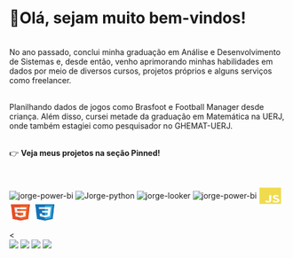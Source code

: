 <!-- Intro -->
# :high_brightness:Olá, sejam muito bem-vindos! 

<br>
No ano passado, conclui minha graduação em Análise e Desenvolvimento de Sistemas e, desde então, venho aprimorando minhas habilidades em dados por meio de diversos cursos, projetos próprios e alguns serviços como freelancer.   <br><br>

Planilhando dados de jogos como Brasfoot e Football Manager desde criança. Além disso, cursei metade da graduação em Matemática na UERJ, onde também estagiei como pesquisador no GHEMAT-UERJ. 
 <br><br>

:point_right: __Veja meus projetos na seção Pinned!__ <br><br>

<!-- Tecnologias --> 
</div>
  <div style="display: inline_block"><br>
  <img align="center" alt="jorge-power-bi" height="30" width="40" src="https://upload.wikimedia.org/wikipedia/commons/thumb/c/cf/New_Power_BI_Logo.svg/1200px-New_Power_BI_Logo.svg.png">
  <img align="center" alt="Jorge-python" height="30" width="40" src="https://icongr.am/devicon/python-original.svg?size=128&color=currentColor">  
  <img align="center" alt="jorge-looker" height="30" width="40" src="https://www.svgrepo.com/show/354012/looker-icon.svg">
  <img align="center" alt="jorge-power-bi" height="30" width="40" src="https://www.gstatic.com/analytics-suite/header/suite/v2/ic_analytics.svg">   
  <img align="center" alt="Jorge-Js" height="30" width="40" src="https://raw.githubusercontent.com/devicons/devicon/master/icons/javascript/javascript-plain.svg">
  <img align="center" alt="Jorge-HTML" height="30" width="40" src="https://raw.githubusercontent.com/devicons/devicon/master/icons/html5/html5-original.svg">
  <img align="center" alt="Jorge-CSS" height="30" width="40" src="https://raw.githubusercontent.com/devicons/devicon/master/icons/css3/css3-original.svg">
  <img(RETIREI) align="center" alt="Jorge-sass" height="30" width="40" src="https://cdn.jsdelivr.net/gh/devicons/devicon/icons/sass/sass-original.svg"> 
</div>

</br>
<!-- Git Hub Stats -->
<
 <div> 
 <a href=https://www.youtube.com/channel/UCrqFnB9HOh9HST8EhH9a-aA target="_blank"><img src="https://img.shields.io/badge/YouTube-FF0000?style=for-the-badge&logo=youtube&logoColor=white" target="_blank"></a>
  <a href="https://instagram.com/ferreira081993/" target="_blank"><img src="https://img.shields.io/badge/-Instagram-%23E4405F?style=for-the-badge&logo=instagram&logoColor=white" target="_blank"></a>
  <a href = "mailto:ferreirafilho081993@gmail.com"><img src="https://img.shields.io/badge/-Gmail-%23333?style=for-the-badge&logo=gmail&logoColor=white" target="_blank"></a>
  <a href="https://www.linkedin.com/in/jorge-digital-analytics/" target="_blank"><img src="https://img.shields.io/badge/-LinkedIn-%230077B5?style=for-the-badge&logo=linkedin&logoColor=white" target="_blank"></a> 
</div>
